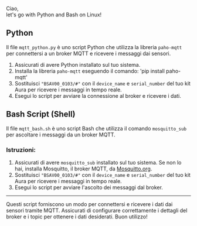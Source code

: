 Ciao, <br>
let's go with Python and Bash on Linux!

## Python 

Il file `mqtt_python.py` è uno script Python che utilizza la libreria `paho-mqtt` per connettersi a un broker MQTT e ricevere i messaggi dai sensori. 

1. Assicurati di avere Python installato sul tuo sistema.
2. Installa la libreria `paho-mqtt` eseguendo il comando:   'pip install paho-mqtt'
3. Sostituisci `"BSAV00_0103/#"` con il `device_name` e `serial_number` del tuo kit Aura per ricevere i messaggi in tempo reale.
4. Esegui lo script per avviare la connessione al broker e ricevere i dati.

## Bash Script (Shell)

Il file `mqtt_bash.sh` è uno script Bash che utilizza il comando `mosquitto_sub` per ascoltare i messaggi da un broker MQTT.

### Istruzioni:

1. Assicurati di avere `mosquitto_sub` installato sul tuo sistema. Se non lo hai, installa Mosquitto, il broker MQTT, da [Mosquitto.org](https://mosquitto.org/download/).
2. Sostituisci `"BSAV00_0103/#"` con il `device_name` e `serial_number` del tuo kit Aura per ricevere i messaggi in tempo reale.
3. Esegui lo script per avviare l'ascolto dei messaggi dal broker.

---

Questi script forniscono un modo per connettersi e ricevere i dati dai sensori tramite MQTT. Assicurati di configurare correttamente i dettagli del broker e i topic per ottenere i dati desiderati. Buon utilizzo!
